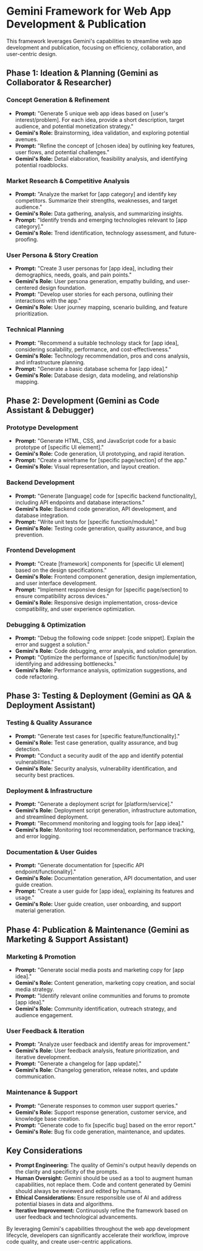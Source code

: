 # Gemini Framework for Web App Development & Publication

This framework leverages Gemini's capabilities to streamline web app development and publication, focusing on efficiency, collaboration, and user-centric design.

## Phase 1: Ideation & Planning (Gemini as Collaborator & Researcher)

### Concept Generation & Refinement
- **Prompt:** "Generate 5 unique web app ideas based on [user's interest/problem]. For each idea, provide a short description, target audience, and potential monetization strategy."
- **Gemini's Role:** Brainstorming, idea validation, and exploring potential avenues.
- **Prompt:** "Refine the concept of [chosen idea] by outlining key features, user flows, and potential challenges."
- **Gemini's Role:** Detail elaboration, feasibility analysis, and identifying potential roadblocks.

### Market Research & Competitive Analysis
- **Prompt:** "Analyze the market for [app category] and identify key competitors. Summarize their strengths, weaknesses, and target audience."
- **Gemini's Role:** Data gathering, analysis, and summarizing insights.
- **Prompt:** "Identify trends and emerging technologies relevant to [app category]."
- **Gemini's Role:** Trend identification, technology assessment, and future-proofing.

### User Persona & Story Creation
- **Prompt:** "Create 3 user personas for [app idea], including their demographics, needs, goals, and pain points."
- **Gemini's Role:** User persona generation, empathy building, and user-centered design foundation.
- **Prompt:** "Develop user stories for each persona, outlining their interactions with the app."
- **Gemini's Role:** User journey mapping, scenario building, and feature prioritization.

### Technical Planning
- **Prompt:** "Recommend a suitable technology stack for [app idea], considering scalability, performance, and cost-effectiveness."
- **Gemini's Role:** Technology recommendation, pros and cons analysis, and infrastructure planning.
- **Prompt:** "Generate a basic database schema for [app idea]."
- **Gemini's Role:** Database design, data modeling, and relationship mapping.

## Phase 2: Development (Gemini as Code Assistant & Debugger)

### Prototype Development
- **Prompt:** "Generate HTML, CSS, and JavaScript code for a basic prototype of [specific UI element]."
- **Gemini's Role:** Code generation, UI prototyping, and rapid iteration.
- **Prompt:** "Create a wireframe for [specific page/section] of the app."
- **Gemini's Role:** Visual representation, and layout creation.

### Backend Development
- **Prompt:** "Generate [language] code for [specific backend functionality], including API endpoints and database interactions."
- **Gemini's Role:** Backend code generation, API development, and database integration.
- **Prompt:** "Write unit tests for [specific function/module]."
- **Gemini's Role:** Testing code generation, quality assurance, and bug prevention.

### Frontend Development
- **Prompt:** "Create [framework] components for [specific UI element] based on the design specifications."
- **Gemini's Role:** Frontend component generation, design implementation, and user interface development.
- **Prompt:** "Implement responsive design for [specific page/section] to ensure compatibility across devices."
- **Gemini's Role:** Responsive design implementation, cross-device compatibility, and user experience optimization.

### Debugging & Optimization
- **Prompt:** "Debug the following code snippet: [code snippet]. Explain the error and suggest a solution."
- **Gemini's Role:** Code debugging, error analysis, and solution generation.
- **Prompt:** "Optimize the performance of [specific function/module] by identifying and addressing bottlenecks."
- **Gemini's Role:** Performance analysis, optimization suggestions, and code refactoring.

## Phase 3: Testing & Deployment (Gemini as QA & Deployment Assistant)

### Testing & Quality Assurance
- **Prompt:** "Generate test cases for [specific feature/functionality]."
- **Gemini's Role:** Test case generation, quality assurance, and bug detection.
- **Prompt:** "Conduct a security audit of the app and identify potential vulnerabilities."
- **Gemini's Role:** Security analysis, vulnerability identification, and security best practices.

### Deployment & Infrastructure
- **Prompt:** "Generate a deployment script for [platform/service]."
- **Gemini's Role:** Deployment script generation, infrastructure automation, and streamlined deployment.
- **Prompt:** "Recommend monitoring and logging tools for [app idea]."
- **Gemini's Role:** Monitoring tool recommendation, performance tracking, and error logging.

### Documentation & User Guides
- **Prompt:** "Generate documentation for [specific API endpoint/functionality]."
- **Gemini's Role:** Documentation generation, API documentation, and user guide creation.
- **Prompt:** "Create a user guide for [app idea], explaining its features and usage."
- **Gemini's Role:** User guide creation, user onboarding, and support material generation.

## Phase 4: Publication & Maintenance (Gemini as Marketing & Support Assistant)

### Marketing & Promotion
- **Prompt:** "Generate social media posts and marketing copy for [app idea]."
- **Gemini's Role:** Content generation, marketing copy creation, and social media strategy.
- **Prompt:** "Identify relevant online communities and forums to promote [app idea]."
- **Gemini's Role:** Community identification, outreach strategy, and audience engagement.

### User Feedback & Iteration
- **Prompt:** "Analyze user feedback and identify areas for improvement."
- **Gemini's Role:** User feedback analysis, feature prioritization, and iterative development.
- **Prompt:** "Generate a changelog for [app update]."
- **Gemini's Role:** Changelog generation, release notes, and update communication.

### Maintenance & Support
- **Prompt:** "Generate responses to common user support queries."
- **Gemini's Role:** Support response generation, customer service, and knowledge base creation.
- **Prompt:** "Generate code to fix [specific bug] based on the error report."
- **Gemini's Role:** Bug fix code generation, maintenance, and updates.

## Key Considerations
- **Prompt Engineering:** The quality of Gemini's output heavily depends on the clarity and specificity of the prompts.
- **Human Oversight:** Gemini should be used as a tool to augment human capabilities, not replace them. Code and content generated by Gemini should always be reviewed and edited by humans.
- **Ethical Considerations:** Ensure responsible use of AI and address potential biases in data and algorithms.
- **Iterative Improvement:** Continuously refine the framework based on user feedback and technological advancements.

By leveraging Gemini's capabilities throughout the web app development lifecycle, developers can significantly accelerate their workflow, improve code quality, and create user-centric applications.
